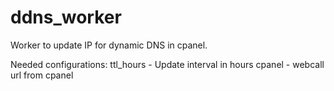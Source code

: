# ddns_worker

Worker to update IP for dynamic DNS in cpanel.

Needed configurations:
ttl_hours - Update interval in hours
cpanel - webcall url from cpanel
